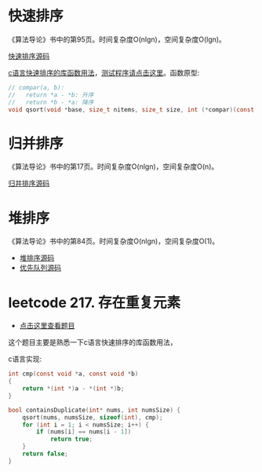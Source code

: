 # 快速排序

《算法导论》书中的第95页。时间复杂度O(nlgn)，空间复杂度O(lgn)。

[快速排序源码](https://gitee.com/chenxiaosonggitee/blog/blob/master/courses/algorithms/src/sort/quick-sort.c)

[c语言快速排序的库函数用法](https://www.runoob.com/cprogramming/c-function-qsort.html)，[测试程序请点击这里](https://gitee.com/chenxiaosonggitee/blog/blob/master/courses/algorithms/src/sort/clib-qsort.c)。函数原型:
```c
// compar(a, b):
//   return *a - *b: 升序
//   return *b - *a: 降序
void qsort(void *base, size_t nitems, size_t size, int (*compar)(const void *, const void *));
```

# 归并排序

《算法导论》书中的第17页。时间复杂度O(nlgn)，空间复杂度O(n)。

[归并排序源码](https://gitee.com/chenxiaosonggitee/blog/blob/master/courses/algorithms/src/sort/merge-sort.c)

# 堆排序

《算法导论》书中的第84页。时间复杂度O(nlgn)，空间复杂度O(1)。

- [堆排序源码](https://gitee.com/chenxiaosonggitee/blog/blob/master/courses/algorithms/src/sort/heap-sort.c)
- [优先队列源码](https://gitee.com/chenxiaosonggitee/blog/blob/master/courses/algorithms/src/sort/priority_queue.c)

# leetcode 217. 存在重复元素

- [点击这里查看题目](https://leetcode.cn/problems/contains-duplicate/description/)

这个题目主要是熟悉一下c语言快速排序的库函数用法，

c语言实现:
```c
int cmp(const void *a, const void *b)
{
    return *(int *)a - *(int *)b;
}

bool containsDuplicate(int* nums, int numsSize) {
    qsort(nums, numsSize, sizeof(int), cmp);
    for (int i = 1; i < numsSize; i++) {
        if (nums[i] == nums[i - 1])
            return true;
    }
    return false;
}
```

